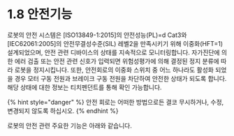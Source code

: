 ﻿# 1.8 안전기능

로봇의 안전 시스템은 [ISO13849-1:2015]의 안전성능(PL)=d Cat3와 [IEC62061:2005\]의 안전무결성수준(SIL) 레벨2을 만족시키기 위해 이중화(HFT=1) 설계되었으며, 안전 관련 디바이스의 상태를 지속적으로 모니터링합니다. 자가진단에 의한 에러 검출 또는 안전 관련 신호가 입력되면 위험성평가에 의해 결정된 정지 분류에 따라 로봇을 정지시킵니다. 또한, 안전회로의 이중화 스위치 중 어느 하나라도 활성화 되었을 경우 모터 구동 전원과 브레이크 구동 전원을 차단하여 안전한 상태가 되도록 합니다. 해당 상태에 대한 정보는 티치펜던트를 통해 확인 가능합니다.


{% hint style="danger" %}
안전 회로는 어떠한 방법으로든 결코 무시하거나, 수정, 변경되지 않도록 하십시오.
{% endhint %}

로봇의 안전 관련 주요한 기능은 아래와 같습니다.
